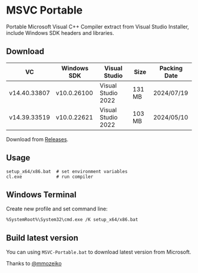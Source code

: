 # MSVC Portable

Portable Microsoft Visual C++ Compiler extract from Visual Studio Installer, include Windows SDK headers and libraries.

## Download

| VC           | Windows SDK | Visual Studio      | Size   | Packing Date |
| ------------ | ----------- | ------------------ | ------ | ------------ |
| v14.40.33807 | v10.0.26100 | Visual Studio 2022 | 131 MB | 2024/07/19   |
| v14.39.33519 | v10.0.22621 | Visual Studio 2022 | 103 MB | 2024/05/10   |

Download from [Releases](../../releases).

## Usage

```
setup_x64/x86.bat  # set environment variables
cl.exe             # run compiler
```

## Windows Terminal

Create new profile and set command line:

```
%SystemRoot%\System32\cmd.exe /K setup_x64/x86.bat
```

## Build latest version

You can using `MSVC-Portable.bat` to download latest version from Microsoft.

Thanks to [@mmozeiko](https://gist.github.com/mmozeiko/7f3162ec2988e81e56d5c4e22cde9977)
